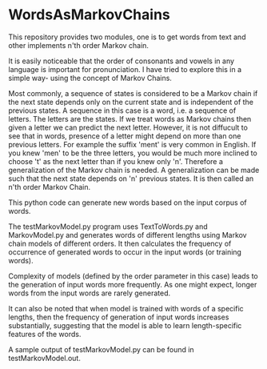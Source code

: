 # WordsAsMarkovChains

This repository provides two modules, one is to get words from text and other implements n'th order Markov chain.

It is easily noticeable that the order of consonants and vowels in any language is important for pronunciation.
I have tried to explore this in a simple way- using the concept of Markov Chains.

Most commonly, a sequence of states is considered to be a Markov chain if the next state depends only on the current state and is independent of the previous states.
A sequence in this case is a word, i.e. a sequence of letters. The letters are the states. If we treat words as Markov chains then given a letter we can predict the next letter.
However, it is not diffucult to see that in words, presence of a letter might depend on more than one previous letters. For example the suffix 'ment' is very common in English. If you knew 'men' to be the three letters, you would be much more inclined to choose 't' as the next letter than if you knew only 'n'.
Therefore a generalization of the Markov chain is needed. A generalization can be made such that the next state depends on 'n' previous states. It is then called an n'th order Markov Chain.

This python code can generate new words based on the input corpus of words.

The testMarkovModel.py program uses TextToWords.py and MarkovModel.py and generates words of different lengths using Markov chain models of different orders. It then calculates the frequency of occurrence of generated words to occur in the input words (or training words).

Complexity of models (defined by the order parameter in this case) leads to the generation of input words more frequently. As one might expect, longer words from the input words are rarely generated.

It can also be noted that when model is trained with words of a specific lengths, then the frequency of generation of input words increases substantially, suggesting that the model is able to learn length-specific features of the words.

A sample output of testMarkovModel.py can be found in testMarkovModel.out.
